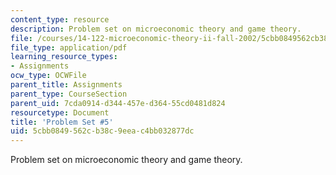 ```yaml
---
content_type: resource
description: Problem set on microeconomic theory and game theory.
file: /courses/14-122-microeconomic-theory-ii-fall-2002/5cbb0849562cb38c9eeac4bb032877dc_ps5q.pdf
file_type: application/pdf
learning_resource_types:
- Assignments
ocw_type: OCWFile
parent_title: Assignments
parent_type: CourseSection
parent_uid: 7cda0914-d344-457e-d364-55cd0481d824
resourcetype: Document
title: 'Problem Set #5'
uid: 5cbb0849-562c-b38c-9eea-c4bb032877dc
---
```

Problem set on microeconomic theory and game theory.

